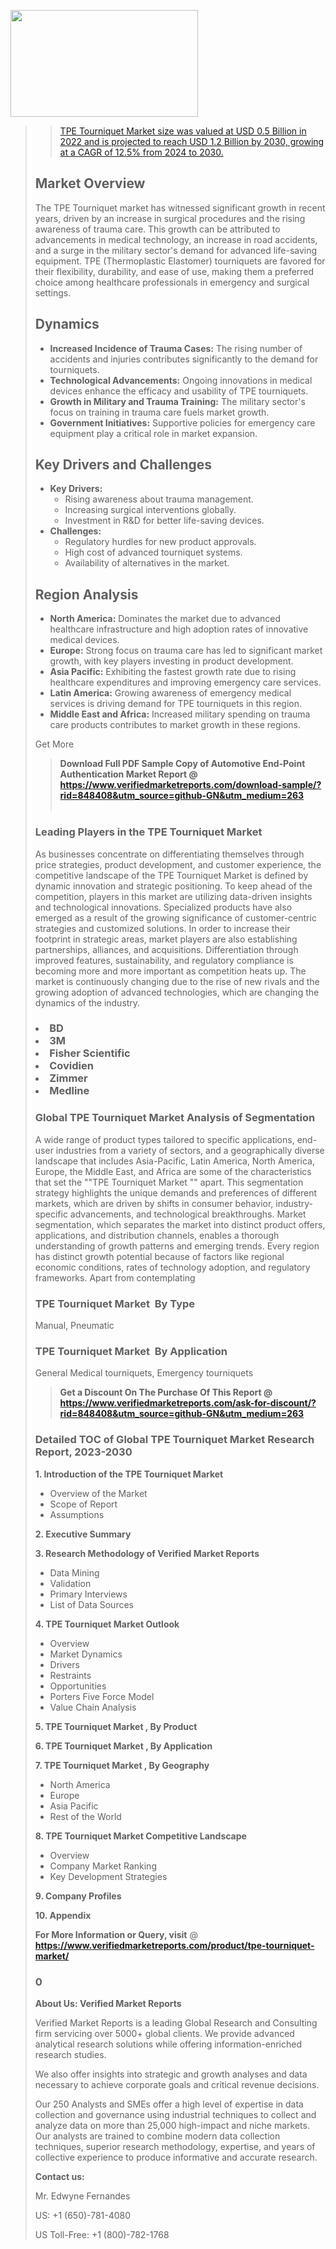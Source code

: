 <img src="https://ffe5etoiles.com/wp-content/uploads/2024/12/MST1-300x171.png" alt="" width="300" height="171" class="alignnone size-medium wp-image-20088" /><blockquote id="" class=""><a href="https://www.verifiedmarketreports.com/download-sample/?rid=870216&utm_source=github-GN&utm_medium=263" target="_blank"><blockquote id="" class=""><a href="https://www.verifiedmarketreports.com/download-sample/?rid=848408&utm_source=github-GN&utm_medium=263" target="_blank">TPE Tourniquet Market size was valued at USD 0.5 Billion in 2022 and is projected to reach USD 1.2 Billion by 2030, growing at a CAGR of 12.5% from 2024 to 2030.</a></blockquote><p><h2>Market Overview</h2><p>The TPE Tourniquet market has witnessed significant growth in recent years, driven by an increase in surgical procedures and the rising awareness of trauma care. This growth can be attributed to advancements in medical technology, an increase in road accidents, and a surge in the military sector's demand for advanced life-saving equipment. TPE (Thermoplastic Elastomer) tourniquets are favored for their flexibility, durability, and ease of use, making them a preferred choice among healthcare professionals in emergency and surgical settings.</p><h2>Dynamics</h2><ul> <li><strong>Increased Incidence of Trauma Cases:</strong> The rising number of accidents and injuries contributes significantly to the demand for tourniquets.</li> <li><strong>Technological Advancements:</strong> Ongoing innovations in medical devices enhance the efficacy and usability of TPE tourniquets.</li> <li><strong>Growth in Military and Trauma Training:</strong> The military sector's focus on training in trauma care fuels market growth.</li> <li><strong>Government Initiatives:</strong> Supportive policies for emergency care equipment play a critical role in market expansion.</li></ul><h2>Key Drivers and Challenges</h2><ul> <li><strong>Key Drivers:</strong> <ul> <li>Rising awareness about trauma management.</li> <li>Increasing surgical interventions globally.</li> <li>Investment in R&D for better life-saving devices.</li> </ul> </li> <li><strong>Challenges:</strong> <ul> <li>Regulatory hurdles for new product approvals.</li> <li>High cost of advanced tourniquet systems.</li> <li>Availability of alternatives in the market.</li> </ul> </li></ul><h2>Region Analysis</h2><ul> <li><strong>North America:</strong> Dominates the market due to advanced healthcare infrastructure and high adoption rates of innovative medical devices.</li> <li><strong>Europe:</strong> Strong focus on trauma care has led to significant market growth, with key players investing in product development.</li> <li><strong>Asia Pacific:</strong> Exhibiting the fastest growth rate due to rising healthcare expenditures and improving emergency care services.</li> <li><strong>Latin America:</strong> Growing awareness of emergency medical services is driving demand for TPE tourniquets in this region.</li> <li><strong>Middle East and Africa:</strong> Increased military spending on trauma care products contributes to market growth in these regions.</li></ul><p>Get More</p></p><blockquote id="" class=""><strong>Download Full PDF Sample Copy of Automotive End-Point Authentication Market Report @ <a href="https://www.verifiedmarketreports.com/download-sample/?rid=848408&utm_source=github-GN&utm_medium=263" target="_blank">https://www.verifiedmarketreports.com/download-sample/?rid=848408&utm_source=github-GN&utm_medium=263</a></strong><br /><br /></blockquote><h3 id="" class="">Leading Players in the&nbsp;TPE Tourniquet Market </h3><p>As businesses concentrate on differentiating themselves through price strategies, product development, and customer experience, the competitive landscape of the TPE Tourniquet Market is defined by dynamic innovation and strategic positioning. To keep ahead of the competition, players in this market are utilizing data-driven insights and technological innovations. Specialized products have also emerged as a result of the growing significance of customer-centric strategies and customized solutions. In order to increase their footprint in strategic areas, market players are also establishing partnerships, alliances, and acquisitions. Differentiation through improved features, sustainability, and regulatory compliance is becoming more and more important as competition heats up. The market is continuously changing due to the rise of new rivals and the growing adoption of advanced technologies, which are changing the dynamics of the industry.</p><h3 class=""><li>BD</li><li> 3M</li><li> Fisher Scientific</li><li> Covidien</li><li> Zimmer</li><li> Medline</h3><h3 id="" class="">Global&nbsp;TPE Tourniquet Market Analysis of Segmentation</h3><p id="" class="">A wide range of product types tailored to specific applications, end-user industries from a variety of sectors, and a geographically diverse landscape that includes Asia-Pacific, Latin America, North America, Europe, the Middle East, and Africa are some of the characteristics that set the ""TPE Tourniquet Market "" apart. This segmentation strategy highlights the unique demands and preferences of different markets, which are driven by shifts in consumer behavior, industry-specific advancements, and technological breakthroughs. Market segmentation, which separates the market into distinct product offers, applications, and distribution channels, enables a thorough understanding of growth patterns and emerging trends. Every region has distinct growth potential because of factors like regional economic conditions, rates of technology adoption, and regulatory frameworks. Apart from contemplating</p><h3 id="" class="">TPE Tourniquet Market &nbsp;By Type</h3><p>Manual, Pneumatic</p><h3 id="" class="">TPE Tourniquet Market &nbsp;By Application</h3><p class="">General Medical tourniquets, Emergency tourniquets</p><blockquote id="" class=""><strong>Get a Discount On The Purchase Of This Report @ <a href="https://www.verifiedmarketreports.com/download-sample/?rid=848408&utm_source=github-GN&utm_medium=263" target="_blank">https://www.verifiedmarketreports.com/ask-for-discount/?rid=848408&utm_source=github-GN&utm_medium=263</a></strong></blockquote><h3 id="" class="">Detailed TOC of Global TPE Tourniquet Market Research Report, 2023-2030</h3><p id="" class=""><strong>1. Introduction of the TPE Tourniquet Market </strong></p><ul><li>Overview of the Market</li><li>Scope of Report</li><li>Assumptions</li></ul><p id="" class=""><strong>2. Executive Summary</strong></p><p id="" class=""><strong>3. Research Methodology of Verified Market Reports</strong></p><ul><li>Data Mining</li><li>Validation</li><li>Primary Interviews</li><li>List of Data Sources</li></ul><p id="" class=""><strong>4. TPE Tourniquet Market Outlook</strong></p><ul><li>Overview</li><li>Market Dynamics</li><li>Drivers</li><li>Restraints</li><li>Opportunities</li><li>Porters Five Force Model</li><li>Value Chain Analysis</li></ul><p id="" class=""><strong>5. TPE Tourniquet Market , By Product</strong></p><p id="" class=""><strong>6. TPE Tourniquet Market , By Application</strong></p><p id="" class=""><strong>7. TPE Tourniquet Market , By Geography</strong></p><ul><li>North America</li><li>Europe</li><li>Asia Pacific</li><li>Rest of the World</li></ul><p id="" class=""><strong>8. TPE Tourniquet Market Competitive Landscape</strong></p><ul><li>Overview</li><li>Company Market Ranking</li><li>Key Development Strategies</li></ul><p id="" class=""><strong>9. Company Profiles</strong></p><p id="" class=""><strong>10. Appendix</strong></p><p><strong>For More Information or Query, visit</strong>&nbsp;@ <strong><a href="https://www.verifiedmarketreports.com/product/tpe-tourniquet-market/" target="_blank">https://www.verifiedmarketreports.com/product/tpe-tourniquet-market/</a></strong></p><h3 id="" class="">0</h3><p id="" class=""><strong>About Us: Verified Market Reports</strong></p><p id="" class="">Verified Market Reports is a leading Global Research and Consulting firm servicing over 5000+ global clients. We provide advanced analytical research solutions while offering information-enriched research studies.</p><p id="" class="">We also offer insights into strategic and growth analyses and data necessary to achieve corporate goals and critical revenue decisions.</p><p id="" class="">Our 250 Analysts and SMEs offer a high level of expertise in data collection and governance using industrial techniques to collect and analyze data on more than 25,000 high-impact and niche markets. Our analysts are trained to combine modern data collection techniques, superior research methodology, expertise, and years of collective experience to produce informative and accurate research.</p><p id="" class=""><strong>Contact us:</strong></p><p id="" class="">Mr. Edwyne Fernandes</p><p id="" class="">US: +1 (650)-781-4080</p><p id="" class="">US Toll-Free: +1 (800)-782-1768</p>
